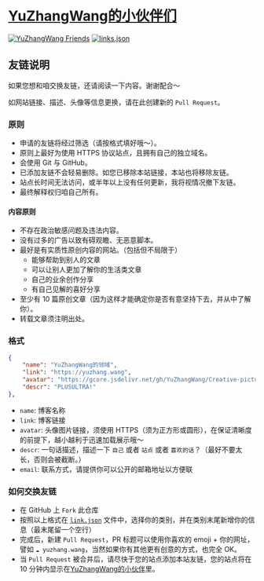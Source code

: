 # [YuZhangWang的小伙伴们](https://www.yunyoujun.cn/links/)

[![YuZhangWang Friends](https://img.shields.io/badge/YuZhangWang-passing-orange?style=for-the-badge&logo=github)](https://yuzhang.wang/link)
[![links.json](https://img.shields.io/badge/links.json-yellow?style=for-the-badge)](https://github.com/YuZhangWang/Blog-Friend-Link/blob/master/link.json)


## 友链说明

如果您想和咱交换友链，还请阅读一下内容。谢谢配合～

如网站链接、描述、头像等信息更换，请在此创建新的 `Pull Request`。

### 原则

- 申请的友链将经过筛选（请按格式填好哦～）。
- 原则上最好为使用 HTTPS 协议站点，且拥有自己的独立域名。
- 会使用 Git 与 GitHub。
- 已添加友链不会轻易删除。如您已移除本站链接，本站也将移除友链。
- 站点长时间无法访问，或半年以上没有任何更新，我将视情况撤下友链。
- 最终解释权归咱自己所有。

#### 内容原则

- 不存在政治敏感问题及违法内容。
- 没有过多的广告以致有碍观瞻、无恶意脚本。
- 最好是有实质性原创内容的网站。（包括但不局限于）
  - 能够帮助到别人的文章
  - 可以让别人更加了解你的生活类文章
  - 自己的业余创作分享
  - 有自己见解的喜好分享
- 至少有 10 篇原创文章（因为这样才能确定你是否有意坚持下去，并从中了解你）。
- 转载文章须注明出处。

### 格式
``` JSON
{
    "name": "YuZhangWang的领域",
    "link": "https://yuzhang.wang",
    "avatar": "https://gcore.jsdelivr.net/gh/YuZhangWang/Creative-pictures02@master/img/202210171416164.png",
    "descr": "PLUSULTRA!"
},
```

- `name`: 博客名称
- `link`: 博客链接
- `avatar`: 头像图片链接，须使用 HTTPS（须为正方形或圆形），在保证清晰度的前提下，越小越利于迅速加载展示哦～
- `descr`: 一句话描述，描述一下 `自己` 或者 `站点` 或者 `喜欢的话`？（最好不要太长，否则会被截断。）
- `email`: 联系方式，请提供你可以公开的邮箱地址以方便联


### 如何交换友链

- 在 GitHub 上 `Fork` 此仓库
- 按照以上格式在 [`link.json`](./link.json) 文件中，选择你的类别，并在类别末尾新增你的信息（最末尾留一个空行）
- 完成后，新建 `Pull Request`，PR 标题可以使用你喜欢的 emoji + 你的网址，譬如 `☁️ yuzhang.wang`，当然如果你有其他更有创意的方式，也完全 OK。
- 当 `Pull Request` 被合并后，请尽快于您的站点添加本站友链，您的站点将在 10 分钟内显示在[YuZhangWang的小伙伴](https://yuzhang.wang/link/)里。